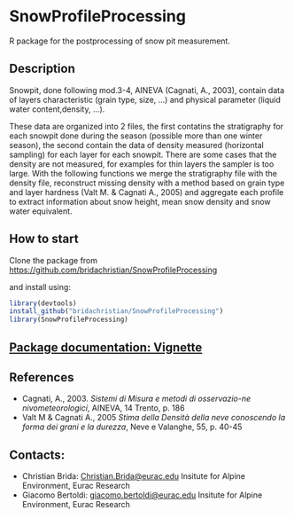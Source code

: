 SnowProfileProcessing
================

R package for the postprocessing of snow pit measurement.

Description
-----------

Snowpit, done following mod.3-4, AINEVA (Cagnati, A., 2003), contain data of layers characteristic (grain type, size, ...) and physical parameter (liquid water content,density, ...).

These data are organized into 2 files, the first contatins the stratigraphy for each snowpit done during the season (possible more than one winter season), the second contain the data of density measured (horizontal sampling) for each layer for each snowpit. There are some cases that the density are not measured, for examples for thin layers the sampler is too large. With the following functions we merge the stratigraphy file with the density file, reconstruct missing density with a method based on grain type and layer hardness (Valt M. & Cagnati A., 2005) and aggregate each profile to extract information about snow height, mean snow density and snow water equivalent.

How to start
------------

Clone the package from <https://github.com/bridachristian/SnowProfileProcessing>

and install using:

``` r
library(devtools)
install_github("bridachristian/SnowProfileProcessing")
library(SnowProfileProcessing)
```

[Package documentation: Vignette](https://github.com/bridachristian/SnowProfileProcessing/blob/master/Vignette/SnowProfileProcessing_vignette.Rmd)
--------------------------------------------------------------------------------------------------------------------------------------------------

References
----------

-   Cagnati, A., 2003. *Sistemi di Misura e metodi di osservazio-ne nivometeorologici*, AINEVA, 14 Trento, p. 186
-   Valt M & Cagnati A., 2005 *Stima della Densità della neve conoscendo la forma dei grani e la durezza*, Neve e Valanghe, 55, p. 40-45

Contacts:
---------

-   Christian Brida: <Christian.Brida@eurac.edu> Insitute for Alpine Environment, Eurac Research
-   Giacomo Bertoldi: <giacomo.bertoldi@eurac.edu> Insitute for Alpine Environment, Eurac Research

